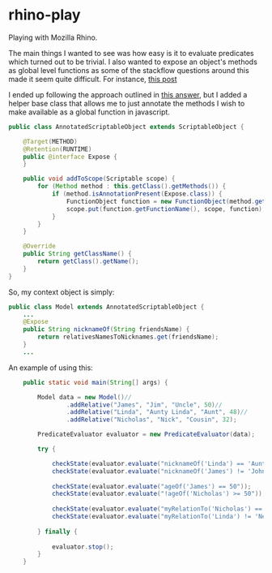 rhino-play
==========

Playing with Mozilla Rhino.

The main things I wanted to see was how easy is it to evaluate predicates which turned out to be trivial.
I also wanted to expose an object's methods as global level functions as some of the stackflow questions around this made it seem quite difficult.
For instance, [this post](http://stackoverflow.com/questions/2552300/how-can-i-add-methods-from-a-java-class-as-global-functions-in-javascript-using)


I ended up following the approach outlined in [this answer](http://stackoverflow.com/a/16479685/1089998), but I added a helper base class that allows me to just annotate the methods I wish to make available as a global function in javascript.    
```java
public class AnnotatedScriptableObject extends ScriptableObject {

	@Target(METHOD)
	@Retention(RUNTIME)
	public @interface Expose {
	}

	public void addToScope(Scriptable scope) {
		for (Method method : this.getClass().getMethods()) {
			if (method.isAnnotationPresent(Expose.class)) {
				FunctionObject function = new FunctionObject(method.getName(), method, this);
				scope.put(function.getFunctionName(), scope, function);
			}
		}
	}

	@Override
	public String getClassName() {
		return getClass().getName();
	}
}
```

So, my context object is simply: 

```java
public class Model extends AnnotatedScriptableObject {
	...
	@Expose
	public String nicknameOf(String friendsName) {
		return relativesNamesToNicknames.get(friendsName);
	}
	...
```
 
 An example of using this:


```java
	public static void main(String[] args) {

		Model data = new Model()//
				.addRelative("James", "Jim", "Uncle", 50)//
				.addRelative("Linda", "Aunty Linda", "Aunt", 48)//
				.addRelative("Nicholas", "Nick", "Cousin", 32);

		PredicateEvaluator evaluator = new PredicateEvaluator(data);

		try {

			checkState(evaluator.evaluate("nicknameOf('Linda') == 'Aunty Linda'"));
			checkState(evaluator.evaluate("nicknameOf('James') != 'Johnny'"));
			
			checkState(evaluator.evaluate("ageOf('James') == 50"));
			checkState(evaluator.evaluate("!ageOf('Nicholas') >= 50"));
			
			checkState(evaluator.evaluate("myRelationTo('Nicholas') == 'Cousin'"));
			checkState(evaluator.evaluate("myRelationTo('Linda') != 'Nemesis'"));
			
		} finally {
			
			evaluator.stop();
		}
	}
```
